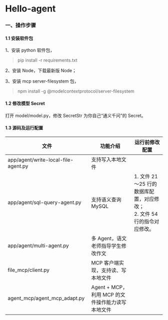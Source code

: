 # Hello-agent

### 一、操作步骤

#### 1.1 安装软件包

1、安装 python 软件包，

> pip install -r requirements.txt

2、安装 Node，下载最新版 Node；

3、安装 mcp server-filesystem 包，

> npm install -g @modelcontextprotocol/server-filesystem

#### 1.2 修改模型 Secret

打开 model/model.py，修改 SecretStr 为你自己“通义千问”的 Secret。

#### 1.3 源码及运行配置


| 文件                                | 功能介绍                                         | 运行前修改配置                                                               |
| ----------------------------------- | ------------------------------------------------ | ---------------------------------------------------------------------------- |
| app/agent/write-local-file-agent.py | 支持写入本地文件                                 |                                                                              |
| app/agent/sql-query-agent.py        | 支持语义查询 MySQL                               | 1. 文件 21～25 行的数据库配置，对应修改；<br />2. 文件 54 行的指令对应修改。 |
| app/agent/multi-agent.py            | 多 Agent，语文老师指导学生修改作文               |                                                                              |
| file_mcp/client.py                  | MCP 客户端实现，支持读、写本地文件               |                                                                              |
| agent_mcp/agent_mcp_adapt.py        | Agent + MCP，利用 MCP 的文件操作能力读写本地文件 |                                                                              |
